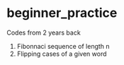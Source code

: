 # beginner_practice
Codes from 2 years back

1. Fibonnaci sequence of length n
2. Flipping cases of a given word
